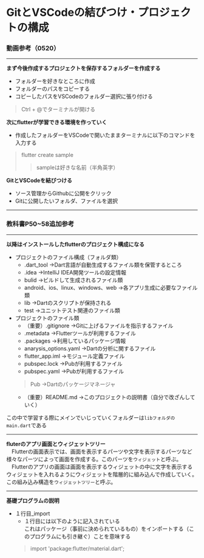 # GitとVSCodeの結びつけ・プロジェクトの構成

### 動画参考（0520）
***  
**まず今後作成するプロジェクトを保存するフォルダーを作成する**  
- フォルダーを好きなところに作成  
- フォルダーのパスをコピーする  
- コピーしたパスをVSCodeのフォルダー選択に張り付ける
> Ctrl + @でターミナルが開ける  
 
 **次にflutterが学習できる環境を作っていく**  
- 作成したフォルダーをVSCodeで開いたままターミナルに以下のコマンドを入力する  
> flutter create sample  
>> sampleは好きな名前（半角英字）  

**GitとVSCodeを結びつける**
- ソース管理からGithubに公開をクリック
- Gitに公開したいフォルダ、ファイルを選択
***
### 教科書P50~58追加参考
***
**以降はインストールしたflutterのプロジェクト構成になる**  
- プロジェクトのファイル構成（フォルダ類）
    - .dart_tool →Dart言語が自動生成するファイル類を保管するところ
    - .idea →IntelliJ IDEA開発ツールの設定情報
    - bulid →ビルドして生成されるファイル類
    - android、ios、linux、windows、web →各アプリ生成に必要なファイル類
    - lib →Dartのスクリプトが保持される
    - test →ユニットテスト関連のファイル類
- プロジェクトのファイル類
    - （重要）.gitignore →Gitに上げるファイルを指示するファイル
    - .metadata →Flutterツールが利用するファイル
    - .packages →利用しているパッケージ情報
    - anarysis_options.yaml →Dartの分析に関するファイル
    - flutter_app.iml →モジュール定義ファイル
    - pubspec.lock →Pubが利用するファイル
    - pubspec.yaml →Pubが利用するファイル
    > Pub →Dartのパッケージマネージャ
    - （重要）README.md →このプロジェクトの説明書（自分で改ざんしていく）

この中で学習する際にメインでいじっていくフォルダーは`libフォルダのmain.dart`である

***
**fluterのアプリ画面とウィジェットツリー**  
　Flutterの画面表示では、画面を表示するパーツや文字を表示するパーツなど様々なパーツによって画面を作成する。このパーツを`ウィジェット`と呼ぶ。  
　Flutterのアプリの画面は画面を表示するウィジェットの中に文字を表示するウィジェットを入れるようにウィジェットを階層的に組み込んで作成していく。この組み込み構造を`ウィジェットツリー`と呼ぶ。

***
**基礎プログラムの説明**
- １行目_import
    - １行目には以下のように記入されている  
    これはパッケージ（事前に決められているもの）をインポートする（このプログラムにも引き継ぐ）ことを意味する
    >import 'package:flutter/material.dart';  

    
    